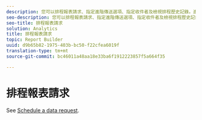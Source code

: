 ```yaml
---
description: 您可以排程報表請求、指定進階傳送選項、指定收件者及檢視排程歷史記錄。進階傳送選項可讓您設定要於特定時間或依照時間間隔傳送報表。您也可以指定傳送報表時的檔案格式。
seo-description: 您可以排程報表請求、指定進階傳送選項、指定收件者及檢視排程歷史記錄。進階傳送選項可讓您設定要於特定時間或依照時間間隔傳送報表。您也可以指定傳送報表時的檔案格式。
seo-title: 排程報表請求
solution: Analytics
title: 排程報表請求
topic: Report Builder
uuid: d9b65b82-1975-403b-bc50-f22cfea6019f
translation-type: tm+mt
source-git-commit: bc46011a48aa18e33ba6f1912223857f5a664f35

---
```



# 排程報表請求

See [Schedule a data request](/help/analyze/report-builder/t-schedule-a-data-request.md).
